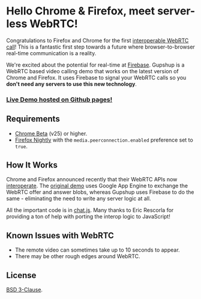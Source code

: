 Hello Chrome & Firefox, meet server-less WebRTC!
================================================
Congratulations to Firefox and Chrome for the first
[interoperable WebRTC call](https://hacks.mozilla.org/2013/02/hello-chrome-its-firefox-calling/)!
This is a fantastic first step towards a future where browser-to-browser
real-time communication is a reality.

We're excited about the potential for real-time at [Firebase](https://www.firebase.com/). Gupshup is
a WebRTC based video calling demo that works on the latest version
of Chrome and Firefox. It uses Firebase to signal your WebRTC calls so you
**don't need any servers to use this new technology**.

### [Live Demo hosted on Github pages!](http://firebase.github.com/gupshup)

Requirements
------------
* [Chrome Beta](https://www.google.com/intl/en/chrome/browser/beta.html) (v25) or higher.
* [Firefox Nightly](http://nightly.mozilla.org/) with the `media.peerconnection.enabled` preference set to `true`.

How It Works
------------
Chrome and Firefox announced recently that their WebRTC APIs now
[interoperate](http://www.webrtc.org/interop). The
[original demo](https://code.google.com/p/webrtc-samples/source/browse/trunk/apprtc/)
uses Google App Engine to exchange the WebRTC offer and answer blobs, whereas
Gupshup uses Firebase to do the same - eliminating the need to write any server
logic at all.

All the important code is in
[chat.js](https://github.com/firebase/gupshup/blob/gh-pages/js/chat.js). Many
thanks to Eric Rescorla for providing a ton of help with porting the interop
logic to JavaScript!

Known Issues with WebRTC
------------------------
* The remote video can sometimes take up to 10 seconds to appear.
* There may be other rough edges around WebRTC.

License
-------
[BSD 3-Clause](http://opensource.org/licenses/BSD-3-Clause).
